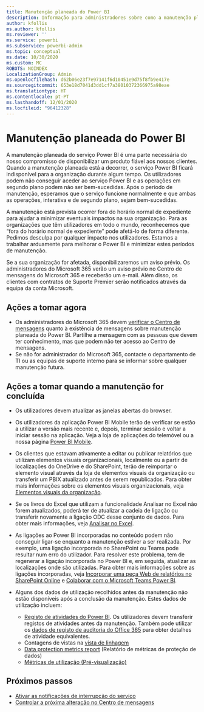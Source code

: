```yaml
---
title: Manutenção planeada do Power BI
description: Informação para administradores sobre como a manutenção planeada do Power BI afetará a organização e os próximos passos que podem ter de tomar.
author: kfollis
ms.author: kfollis
ms.reviewer: ''
ms.service: powerbi
ms.subservice: powerbi-admin
ms.topic: conceptual
ms.date: 10/30/2020
ms.custom: MC
ROBOTS: NOINDEX
LocalizationGroup: Admin
ms.openlocfilehash: d62b06e23f7e97141f6d10451e9d75f8fb9e417e
ms.sourcegitcommit: 653e18d7041d3dd1cf7a38010372366975a98eae
ms.translationtype: HT
ms.contentlocale: pt-PT
ms.lasthandoff: 12/01/2020
ms.locfileid: "96412328"
---
```

# <a name="power-bi-planned-maintenance"></a>Manutenção planeada do Power BI

A manutenção planeada do serviço Power BI é uma parte necessária do nosso compromisso de disponibilizar um produto fiável aos nossos clientes. Quando a manutenção planeada está a decorrer, o serviço Power BI ficará indisponível para a organização durante algum tempo. Os utilizadores podem não conseguir aceder ao serviço Power BI e as operações em segundo plano podem não ser bem-sucedidas. Após o período de manutenção, esperamos que o serviço funcione normalmente e que ambas as operações, interativa e de segundo plano, sejam bem-sucedidas.  

A manutenção está prevista ocorrer fora do horário normal de expediente para ajudar a minimizar eventuais impactos na sua organização. Para as organizações que têm utilizadores em todo o mundo, reconhecemos que “fora do horário normal de expediente” pode afetá-lo de forma diferente. Pedimos desculpa por qualquer impacto nos utilizadores. Estamos a trabalhar arduamente para melhorar o Power BI e minimizar estes períodos de manutenção.

Se a sua organização for afetada, disponibilizaremos um aviso prévio. Os administradores do Microsoft 365 verão um aviso prévio no Centro de mensagens do Microsoft 365 e receberão um e-mail. Além disso, os clientes com contratos de Suporte Premier serão notificados através da equipa da conta Microsoft.

## <a name="actions-to-take-now"></a>Ações a tomar agora

* Os administradores do Microsoft 365 devem [verificar o Centro de mensagens](https://admin.microsoft.com/Adminportal/Home#/MessageCenter) quanto à existência de mensagens sobre manutenção planeada do Power BI. Partilhe a mensagem com as pessoas que devem ter conhecimento, mas que podem não ter acesso ao Centro de mensagens.
* Se não for administrador do Microsoft 365, contacte o departamento de TI ou as equipas de suporte interno para se informar sobre qualquer manutenção futura.

## <a name="actions-to-take-when-maintenance-is-complete"></a>Ações a tomar quando a manutenção for concluída

* Os utilizadores devem atualizar as janelas abertas do browser.
* Os utilizadores da aplicação Power BI Mobile terão de verificar se estão a utilizar a versão mais recente e, depois, terminar sessão e voltar a iniciar sessão na aplicação. Veja a loja de aplicações do telemóvel ou a nossa página [Power BI Mobile](https://powerbi.microsoft.com/mobile/).
* Os clientes que estavam ativamente a editar ou publicar relatórios que utilizam elementos visuais organizacionais, localmente ou a partir de localizações do OneDrive e do SharePoint, terão de reimportar o elemento visual através da loja de elementos visuais da organização ou transferir um PBIX atualizado antes de serem republicados. Para obter mais informações sobre os elementos visuais organizacionais, veja [Elementos visuais da organização](organizational-visuals.md).
* Se os livros do Excel que utilizam a funcionalidade Analisar no Excel não forem atualizados, poderá ter de atualizar a cadeia de ligação ou transferir novamente a ligação ODC desse conjunto de dados. Para obter mais informações, veja [Analisar no Excel](../collaborate-share/service-analyze-in-excel.md#connect-to-power-bi-data).
* As ligações ao Power BI incorporadas no conteúdo podem não conseguir ligar-se enquanto a manutenção estiver a ser realizada. Por exemplo, uma ligação incorporada no SharePoint ou Teams pode resultar num erro do utilizador. Para resolver este problema, tem de regenerar a ligação incorporada no Power BI e, em seguida, atualizar as localizações onde são utilizadas. Para obter mais informações sobre as ligações incorporadas, veja [Incorporar uma peça Web de relatórios no SharePoint Online](../collaborate-share/service-embed-report-spo.md) e [Colaborar com o Microsoft Teams Power BI](../collaborate-share/service-collaborate-microsoft-teams.md).
* Alguns dos dados de utilização recolhidos antes da manutenção não estão disponíveis após a conclusão da manutenção. Estes dados de utilização incluem:

  * [Registo de atividades do Power BI](service-admin-auditing.md#use-the-activity-log). Os utilizadores devem transferir registos de atividades antes da manutenção. Também pode utilizar os [dados de registo de auditoria do Office 365](service-admin-auditing.md#access-your-audit-logs) para obter detalhes de atividade equivalentes.
  * Contagens de vistas na [vista de linhagem](../collaborate-share/service-data-lineage.md#explore-lineage-view)
  * [Data protection metrics report](service-security-data-protection-metrics-report.md) (Relatório de métricas de proteção de dados)
  * [Métricas de utilização (Pré-visualização)](../collaborate-share/service-modern-usage-metrics.md)

## <a name="next-steps"></a>Próximos passos

* [Ativar as notificações de interrupção do serviço](service-interruption-notifications.md)
* [Controlar a próxima alteração no Centro de mensagens](/microsoft-365/admin/manage/message-center)